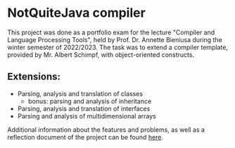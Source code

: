 # NotQuiteJava compiler #
This project was done as a portfolio
exam for the lecture "Compiler and Language Processing Tools",
held by Prof. Dr. Annette Bieniusa during the winter semester of 2022/2023.
The task was to extend a compiler template, provided by
Mr. Albert Schimpf, with object-oriented
constructs.

## Extensions: ##
- Parsing, analysis and translation of classes
    - bonus: parsing and analysis of inheritance
- Parsing, analysis and translation of interfaces
- Parsing and analysis of multidimensional arrays

Additional information about the features and problems, as well as a
reflection document of the project can be found
[here](Documentation).